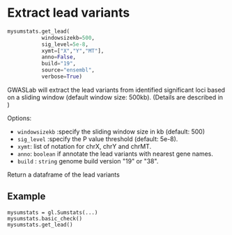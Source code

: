 # Extract lead variants

```python
mysumstats.get_lead(
           windowsizekb=500,
           sig_level=5e-8,
           xymt=["X","Y","MT"],
           anno=False,
           build="19",
           source="ensembl",
           verbose=True)
```

GWASLab will extract the lead variants from identified significant loci based on a sliding window (default window size: 500kb). (Details are described in )

Options:
- `windowsizekb` :specify the sliding window size in kb (default: 500)
- `sig_level` :specify the P value threshold (default: 5e-8).
- `xymt`: list of notation for chrX, chrY and chrMT.
- `anno`: `boolean` if annotate the lead variants with nearest gene names.
- `build` : `string` genome build version "19" or "38".

Return a dataframe of the lead variants

## Example
```
mysumstats = gl.Sumstats(...)
mysumstats.basic_check()
mysumstats.get_lead()
```
